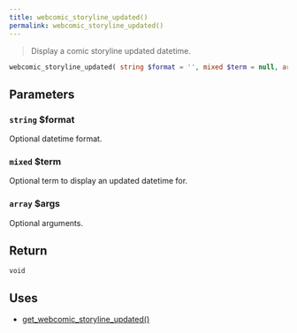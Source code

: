 ```yaml
---
title: webcomic_storyline_updated()
permalink: webcomic_storyline_updated()
---
```


> Display a comic storyline updated datetime.

```php
webcomic_storyline_updated( string $format = '', mixed $term = null, array $args = [] ) : void
```

## Parameters

### `string` $format
Optional datetime format.

### `mixed` $term
Optional term to display an updated datetime for.

### `array` $args
Optional arguments.

## Return

`void`

## Uses
- [get_webcomic_storyline_updated()](get_webcomic_storyline_updated())
